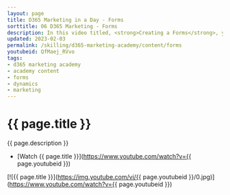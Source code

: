 ```yaml
---
layout: page
title: D365 Marketing in a Day - Forms
sorttitle: 06 D365 Marketing - Forms
description: In this video titled, <strong>Creating a Forms</strong>, you will learn how to quickly and easily create an inbound form to capture information for a potential lead. 
updated: 2023-02-03
permalink: /skilling/d365-marketing-academy/content/forms
youtubeid: QfMaej_RVvo
tags: 
- d365 marketing academy
- academy content
- forms
- dynamics
- marketing
---
```


# {{ page.title }}

{{ page.description }}

* [Watch {{ page.title }}](https://www.youtube.com/watch?v={{ page.youtubeid }})

[![{{ page.title }}](https://img.youtube.com/vi/{{ page.youtubeid }}/0.jpg)](https://www.youtube.com/watch?v={{ page.youtubeid }})

